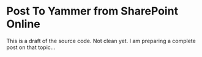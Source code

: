 # Post To Yammer from SharePoint Online

This is a draft of the source code. Not clean yet. I am preparing a complete post on that topic...
